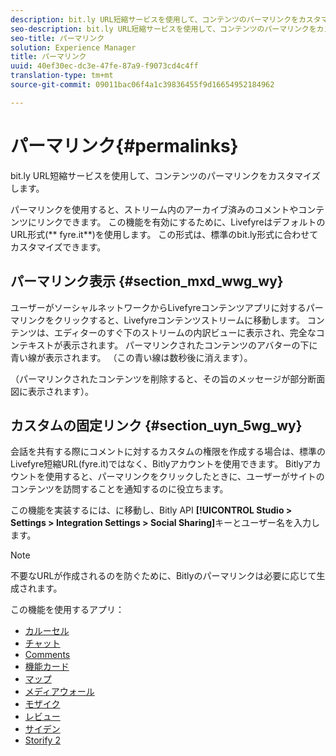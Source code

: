 ```yaml
---
description: bit.ly URL短縮サービスを使用して、コンテンツのパーマリンクをカスタマイズします。
seo-description: bit.ly URL短縮サービスを使用して、コンテンツのパーマリンクをカスタマイズします。
seo-title: パーマリンク
solution: Experience Manager
title: パーマリンク
uuid: 40ef30ec-dc3e-47fe-87a9-f9073cd4c4ff
translation-type: tm+mt
source-git-commit: 09011bac06f4a1c39836455f9d16654952184962

---
```



# パーマリンク{#permalinks}

bit.ly URL短縮サービスを使用して、コンテンツのパーマリンクをカスタマイズします。

パーマリンクを使用すると、ストリーム内のアーカイブ済みのコメントやコンテンツにリンクできます。 この機能を有効にするために、LivefyreはデフォルトのURL形式(** fyre.it**)を使用します。 この形式は、標準のbit.ly形式に合わせてカスタマイズできます。

## パーマリンク表示 {#section_mxd_wwg_wy}

ユーザーがソーシャルネットワークからLivefyreコンテンツアプリに対するパーマリンクをクリックすると、Livefyreコンテンツストリームに移動します。 コンテンツは、エディターのすぐ下のストリームの内訳ビューに表示され、完全なコンテキストが表示されます。 パーマリンクされたコンテンツのアバターの下に青い線が表示されます。 （この青い線は数秒後に消えます）。

（パーマリンクされたコンテンツを削除すると、その旨のメッセージが部分断面図に表示されます）。

## カスタムの固定リンク {#section_uyn_5wg_wy}

会話を共有する際にコメントに対するカスタムの権限を作成する場合は、標準のLivefyre短縮URL(fyre.it)ではなく、Bitlyアカウントを使用できます。 Bitlyアカウントを使用すると、パーマリンクをクリックしたときに、ユーザーがサイトのコンテンツを訪問することを通知するのに役立ちます。

この機能を実装するには、に移動し、Bitly API **[!UICONTROL Studio > Settings > Integration Settings > Social Sharing]**&#x200B;キーとユーザー名を入力します。

>[!NOTE]
>
>不要なURLが作成されるのを防ぐために、Bitlyのパーマリンクは必要に応じて生成されます。

この機能を使用するアプリ：

* [カルーセル](/help/using/c-about-apps/c-carousel-app/c-carousel-app.md#c_carousel_app)
* [チャット](/help/using/c-about-apps/c-chat-app/c-chat-app.md#c_chat_app)
* [Comments](/help/using/c-about-apps/c-comments/c-comments.md)
* [機能カード](/help/using/c-about-apps/c-feature-card-app/c-feature-card-app.md#c_feature_card_app)
* [マップ](/help/using/c-about-apps/c-map-app/c-map-app.md#c_map_app)
* [メディアウォール](/help/using/c-about-apps/c-media-wall-app/c-media-wall-app.md#c_media_wall_app)
* [モザイク](/help/using/c-about-apps/c-mosaic-app/c-mosaic-app.md#c_mosaic_app)
* [レビュー](/help/using/c-about-apps/c-reviews-app/c-reviews-app.md#c_reviews_app)
* [サイデン](/help/using/c-about-apps/c-sidenotes-app/c-sidenotes-app.md#c_sidenotes_app)
* [Storify 2](/help/using/c-about-apps/c-storify2/c-storify2.md#c_storify2)

